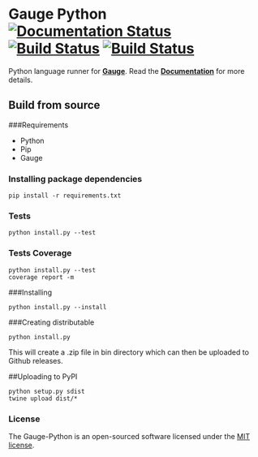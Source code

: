 # Gauge Python [![Documentation Status](https://readthedocs.org/projects/gauge-python/badge/?version=latest)](http://gauge-python.readthedocs.org/en/latest/?badge=latest) [![Build Status](https://snap-ci.com/kashishm/gauge-python/branch/master/build_image)](https://snap-ci.com/kashishm/gauge-python/branch/master) [![Build Status](https://travis-ci.org/kashishm/gauge-python.svg?branch=master)](https://travis-ci.org/kashishm/gauge-python)

Python language runner for __[Gauge](https://github.com/getgauge/gauge)__. Read the __[Documentation](https://gauge-python.readthedocs.org)__ for more details.


## Build from source
###Requirements
* Python
* Pip
* Gauge

### Installing package dependencies
```
pip install -r requirements.txt
```

### Tests
```
python install.py --test
```

### Tests Coverage
```
python install.py --test
coverage report -m
```

###Installing

````
python install.py --install
````

###Creating distributable

````
python install.py
````
This will create a .zip file in bin directory which can then be uploaded to Github releases.

##Uploading to PyPI

```
python setup.py sdist
twine upload dist/*
```
### License

The Gauge-Python is an open-sourced software licensed under the [MIT license](http://opensource.org/licenses/MIT).
